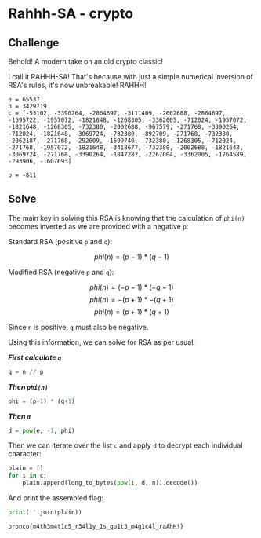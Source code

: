 # Rahhh-SA - crypto

## Challenge

Behold! A modern take on an old crypto classic!

I call it RAHHH-SA! That's because with just a simple numerical inversion of RSA's rules, it's now unbreakable! RAHHH!

```
e = 65537
n = 3429719
c = [-53102, -3390264, -2864697, -3111409, -2002688, -2864697, -1695722, -1957072, -1821648, -1268305, -3362005, -712024, -1957072, -1821648, -1268305, -732380, -2002688, -967579, -271768, -3390264, -712024, -1821648, -3069724, -732380, -892709, -271768, -732380, -2062187, -271768, -292609, -1599740, -732380, -1268305, -712024, -271768, -1957072, -1821648, -3418677, -732380, -2002688, -1821648, -3069724, -271768, -3390264, -1847282, -2267004, -3362005, -1764589, -293906, -1607693]

p = -811
```

## Solve

The main key in solving this RSA is knowing that the calculation of `phi(n)` becomes inverted as we are provided with a negative `p`:

Standard RSA (positive `p` and `q`):

$$
phi(n) = (p - 1) * (q - 1)
$$

Modified RSA (negative `p` and `q`):

$$
phi(n) = (-p - 1) * (-q - 1)
$$
$$
phi(n) = -(p + 1) * -(q + 1)
$$
$$
phi(n) = (p + 1) * (q + 1)
$$

Since `n` is positive, `q` must also be negative.

Using this information, we can solve for RSA as per usual:

***First calculate `q`***

```py
q = n // p
```

***Then `phi(n)`***

```py
phi = (p+1) * (q+1)
```

***Then `d`***

```py
d = pow(e, -1, phi)
```

Then we can iterate over the list `c` and apply `d` to decrypt each individual character:

```py
plain = []
for i in c:
    plain.append(long_to_bytes(pow(i, d, n)).decode())
```

And print the assembled flag:

```py
print(''.join(plain))
```

`bronco{m4th3m4t1c5_r34l1y_1s_qu1t3_m4g1c4l_raAhH!}`
